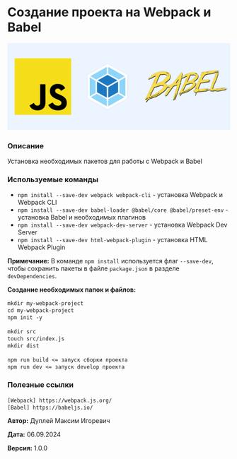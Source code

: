 # Создание проекта на Webpack и Babel

![js_webpack_babel](img/js_webpack_babel.png)

### Описание
Установка необходимых пакетов для работы с Webpack и Babel

### Используемые команды
- `npm install --save-dev webpack webpack-cli` - установка Webpack и Webpack CLI
- `npm install --save-dev babel-loader @babel/core @babel/preset-env` - установка Babel и необходимых плагинов
- `npm install --save-dev webpack-dev-server` - установка Webpack Dev Server
- `npm install --save-dev html-webpack-plugin` - установка HTML Webpack Plugin

**Примечание:** В команде `npm install` используется флаг `--save-dev`, чтобы сохранить пакеты в файле `package.json` в разделе `devDependencies`.

**Создание необходимых папок и файлов:**
```
mkdir my-webpack-project
cd my-webpack-project
npm init -y

mkdir src
touch src/index.js
mkdir dist

npm run build <= запуск сборки проекта
npm run dev <= запуск develop проекта
```

### Полезные ссылки
```
[Webpack] https://webpack.js.org/
[Babel] https://babeljs.io/
```

**Автор:** Дуплей Максим Игоревич

**Дата:** 06.09.2024

**Версия:** 1.0.0
